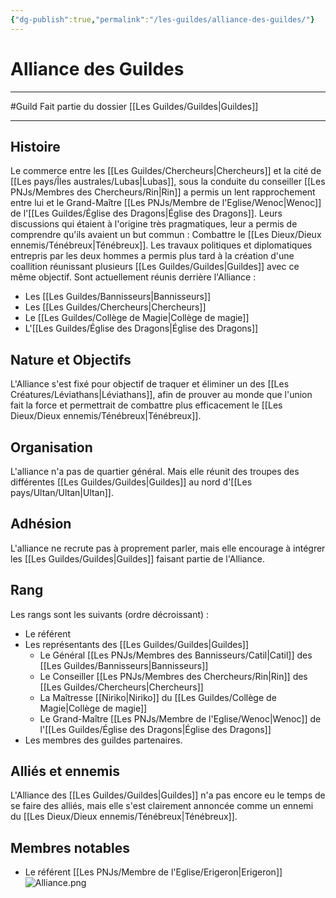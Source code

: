 ```yaml
---
{"dg-publish":true,"permalink":"/les-guildes/alliance-des-guildes/"}
---
```


# Alliance des Guildes
---
#Guild 
Fait partie du dossier [[Les Guildes/Guildes\|Guildes]]

-------
## Histoire
Le commerce entre les [[Les Guildes/Chercheurs\|Chercheurs]] et la cité de [[Les pays/Îles australes/Lubas\|Lubas]], sous la conduite du conseiller [[Les PNJs/Membres des Chercheurs/Rin\|Rin]] a permis un lent rapprochement entre lui et le Grand-Maître [[Les PNJs/Membre de l'Eglise/Wenoc\|Wenoc]] de l'[[Les Guildes/Église des Dragons\|Église des Dragons]]. Leurs discussions qui étaient à l'origine très pragmatiques, leur a permis de comprendre qu'ils avaient un but commun : Combattre le [[Les Dieux/Dieux ennemis/Ténébreux\|Ténébreux]].
Les travaux politiques et diplomatiques entrepris par les deux hommes a permis plus tard à la création d'une coallition réunissant plusieurs [[Les Guildes/Guildes\|Guildes]] avec ce même objectif.
Sont actuellement réunis derrière l'Alliance :
- Les [[Les Guildes/Bannisseurs\|Bannisseurs]]
- Les [[Les Guildes/Chercheurs\|Chercheurs]]
- Le [[Les Guildes/Collège de Magie\|Collège de magie]]
- L'[[Les Guildes/Église des Dragons\|Église des Dragons]]
## Nature et Objectifs
L'Alliance s'est fixé pour objectif de traquer et éliminer un des [[Les Créatures/Léviathans\|Léviathans]], afin de prouver au monde que l'union fait la force et permettrait de combattre plus efficacement le [[Les Dieux/Dieux ennemis/Ténébreux\|Ténébreux]].
## Organisation
L'alliance n'a pas de quartier général. Mais elle réunit des troupes des différentes [[Les Guildes/Guildes\|Guildes]] au nord d'[[Les pays/Ultan/Ultan\|Ultan]].
## Adhésion
L'alliance ne recrute pas à proprement parler, mais elle encourage à intégrer les [[Les Guildes/Guildes\|Guildes]] faisant partie de l'Alliance.
## Rang
Les rangs sont les suivants (ordre décroissant) :
- Le référent
- Les représentants des [[Les Guildes/Guildes\|Guildes]]
	- Le Général [[Les PNJs/Membres des Bannisseurs/Catil\|Catil]] des [[Les Guildes/Bannisseurs\|Bannisseurs]]
	- Le Conseiller [[Les PNJs/Membres des Chercheurs/Rin\|Rin]] des [[Les Guildes/Chercheurs\|Chercheurs]]
	- La Maîtresse [[Niriko\|Niriko]] du [[Les Guildes/Collège de Magie\|Collège de magie]]
	- Le Grand-Maître [[Les PNJs/Membre de l'Eglise/Wenoc\|Wenoc]] de l'[[Les Guildes/Église des Dragons\|Église des Dragons]]
- Les membres des guildes partenaires.
## Alliés et ennemis
L'Alliance des [[Les Guildes/Guildes\|Guildes]] n'a pas encore eu le temps de se faire des alliés, mais elle s'est clairement annoncée comme un ennemi du [[Les Dieux/Dieux ennemis/Ténébreux\|Ténébreux]].
## Membres notables
-  Le référent [[Les PNJs/Membre de l'Eglise/Erigeron\|Erigeron]]
![Alliance.png](/img/user/_Images/Alliance.png)